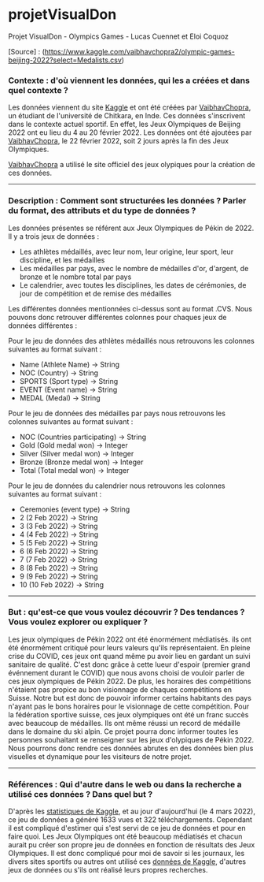 # projetVisualDon
Projet VisualDon - Olympics Games - Lucas Cuennet et Eloi Coquoz

[Source] : (https://www.kaggle.com/vaibhavchopra2/olympic-games-beijing-2022?select=Medalists.csv)

### Contexte : d'où viennent les données, qui les a créées et dans quel contexte ?
Les données viennent du site [Kaggle](www.kaggle.com) et ont été créées par [VaibhavChopra](https://www.kaggle.com/vaibhavchopra2), un étudiant de l'université de Chitkara, en Inde. Ces données s'inscrivent dans le contexte actuel sportif. En effet, les Jeux Olympiques de Beijing 2022 ont eu lieu du 4 au 20 février 2022. Les données ont été ajoutées par [VaibhavChopra](https://www.kaggle.com/vaibhavchopra2), le 22 février 2022, soit 2 jours après la fin des Jeux Olympiques.

[VaibhavChopra](https://www.kaggle.com/vaibhavchopra2) a utilisé le site officiel des jeux olypiques pour la création de ces données.

----

### Description : Comment sont structurées les données ? Parler du format, des attributs et du type de données ?
Les données présentes se référent aux Jeux Olympiques de Pékin de 2022. Il y a trois jeux de données :
* Les athlètes médaillés, avec leur nom, leur origine, leur sport, leur discipline, et les médailles
* Les médailles par pays, avec le nombre de médailles d'or, d'argent, de bronze et le nombre total par pays
* Le calendrier, avec toutes les disciplines, les dates de cérémonies, de jour de compétition et de remise des médailles

Les différentes données mentionnées ci-dessus sont au format .CVS. Nous pouvons donc retrouver différentes colonnes pour chaques jeux de données différentes :


Pour le jeu de données des athlètes médaillés nous retrouvons les colonnes suivantes au format suivant :
* Name (Athlete Name) -> String
* NOC (Country) -> String
* SPORTS (Sport type) -> String
* EVENT (Event name) -> String
* MEDAL (Medal) -> String


Pour le jeu de données des médailles par pays nous retrouvons les colonnes suivantes au format suivant :
* NOC (Countries participating) -> String
* Gold (Gold medal won) -> Integer
* Silver (Silver medal won) -> Integer
* Bronze (Bronze medal won) -> Integer
* Total (Total medal won) -> Integer


Pour le jeu de données du calendrier nous retrouvons les colonnes suivantes au format suivant :
* Ceremonies (event type) -> String
* 2 (2 Feb 2022) -> String
* 3 (3 Feb 2022) -> String
* 4 (4 Feb 2022) -> String
* 5 (5 Feb 2022) -> String
* 6 (6 Feb 2022) -> String
* 7 (7 Feb 2022) -> String
* 8 (8 Feb 2022) -> String
* 9 (9 Feb 2022) -> String
* 10 (10 Feb 2022) -> String

----

### But : qu'est-ce que vous voulez découvrir ? Des tendances ? Vous voulez explorer ou expliquer ?
Les jeux olympiques de Pékin 2022 ont été énormément médiatisés. ils ont été énormément critiqué pour leurs valeurs qu'ils représentaient. En pleine crise du COVID, ces jeux ont quand même pu avoir lieu en gardant un suivi sanitaire de qualité. C'est donc grâce à cette lueur d'espoir (premier grand événnement durant le COVID) que nous avons choisi de vouloir parler de ces jeux olympiques de Pékin 2022. De plus, les horaires des compétitions n'étaient pas propice au bon visionnage de chaques compétitions en Suisse. Notre but est donc de pouvoir informer certains habitants des pays n'ayant pas le bons horaires pour le visionnage de cette compétition. Pour la fédération sportive suisse, ces jeux olympiques ont été un franc succès avec beaucoup de médailles. Ils ont même réussi un record de médaille dans le domaine du ski alpin. Ce projet pourra donc informer toutes les personnes souhaitant se renseigner sur les jeux d'olypiques de Pékin 2022. Nous pourrons donc rendre ces données abrutes en des données bien plus visuelles et dynamique pour les visiteurs de notre projet.

----

### Références : Qui d'autre dans le web ou dans la recherche a utilisé ces données ? Dans quel but ?
D'après les [statistiques de Kaggle](https://www.kaggle.com/vaibhavchopra2/olympic-games-beijing-2022/activity), et au jour d'aujourd'hui (le 4 mars 2022), ce jeu de données a généré 1633 vues et 322 téléchargements. Cependant il est compliqué d'estimer qui s'est servi de ce jeu de données et pour en faire quoi. Les Jeux Olympiques ont été beaucoup médiatisés et chacun aurait pu créer son propre jeu de données en fonction de résultats des Jeux Olympiques.
Il est donc compliqué pour moi de savoir si les journaux, les divers sites sportifs ou autres ont utilisé ces [données de Kaggle](https://www.kaggle.com/vaibhavchopra2/olympic-games-beijing-2022/activity), d'autres jeux de données ou s'ils ont réalisé leurs propres recherches.
